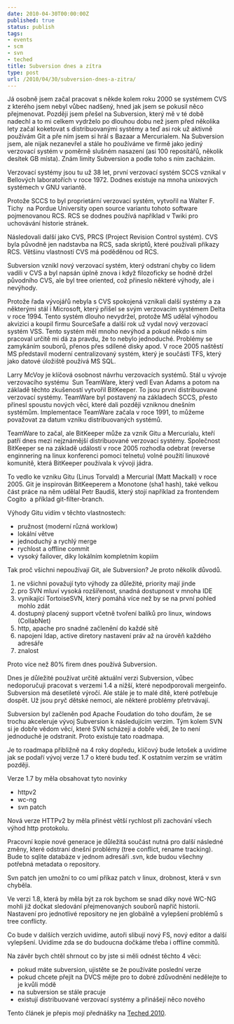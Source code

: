 ```yaml
---
date: 2010-04-30T00:00:00Z
published: true
status: publish
tags:
- events
- scm
- svn
- teched
title: Subversion dnes a zítra
type: post
url: /2010/04/30/subversion-dnes-a-zitra/
---
```


<!-- 		@page { margin: 0.79in } 		P { margin-bottom: 0.08in } -->Já osobně jsem začal pracovat s někde kolem roku 2000 se systémem CVS z kterého jsem nebyl vůbec nadšený, hned jak jsem se pokusil něco přejmenovat. Později jsem přešel na Subversion, který mě v té době nadechl a to mi celkem vydrželo po dlouhou dobu než jsem před několika lety začal koketovat s distribuovanými systémy a teď asi rok už aktivně používám Git a pře ním jsem si hrál s Bazaar a Mercurialem. Na Subversion jsem, ale nijak nezanevřel a stále ho používáme ve firmě jako jediný verzovací systém v poměrně slušném nasazení (asi 100 repositářů, několik desítek GB místa). Znám limity Subversion a podle toho s ním zacházím.

Verzovací systémy jsou tu už 38 let, první verzovací systém SCCS vznikal v Bellových laboratořích v roce 1972. Dodnes existuje na mnoha unixových systémech v GNU variantě.

Protože SCCS to byl proprietární verzovací systém, vytvořil na Walter F. Tichy  na Pordue University open source variantu tohoto software pojmenovanou RCS. RCS se dodnes používá například v Twiki pro uchovávání historie stránek.

Následovali další jako CVS, PRCS (Project Revision Control systém). CVS byla původně jen nadstavba na RCS, sada skriptů, které používali příkazy RCS. Většinu vlastností CVS má poděděnou od RCS.

Subversion vznikl nový verzovací systém, který odstraní chyby co lidem vadili v CVS a byl napsán úplně znova i když filozoficky se hodně držel původního CVS, ale byl tree oriented, což přineslo některé výhody, ale i nevýhody.

Protože řada vývojářů nebyla s CVS spokojená vznikali další systémy a za některými stál i Microsoft, který přišel se svým verzovacím systémem Delta v roce 1994. Tento systém dlouho nevydržel, protože MS udělal výhodou akvizici a koupil firmu SourceSafe a další rok už vydal nový verzovací systém VSS. Tento systém měl mnoho nevýhod a pokud někdo s ním pracoval určitě mi dá za pravdu, že to nebylo jednoduché. Problémy se zamykáním souborů, přenos přes sdílené disky apod. V roce 2005 naštěstí MS představil moderní centralizovaný systém, který je součásti TFS, který jako datové úložiště používá MS SQL.

Larry McVoy je klíčová osobnost návrhu verzovacích systémů. Stál u vývoje verzovacího systému  Sun TeamWare, který vedl Evan Adams a potom na základě těchto zkušeností vytvořil BitKeeper. To jsou první distribuované verzovací systémy. TeamWare byl postavený na základech SCCS, přesto přinesl spoustu nových věcí, které dali později vzniknou dnešním systémům. Implementace TeamWare začala v roce 1991, to můžeme považovat za datum vzniku distribuovaných systémů.

TeamWare to začal, ale BitKeeper může za vznik Gitu a Mercurialu, kteří patří dnes mezi nejznámější distribuované verzovací systémy. Společnost BitKeeper se na základě událostí v roce 2005 rozhodla odebrat (reverse enginnering na linux konferenci pomoci telnetu) volné použití linuxové komunitě, která BitKeeper používala k vývoji jádra.

To vedlo ke vzniku Gitu (Linus Torvald) a Mercurial (Matt Mackall) v roce 2005. Git je inspirován BitKeeperem a Monotone (sha1 hash), také velkou část práce na něm udělal Petr Baudiš, který stojí například za frontendem Cogito  a příklad git-filter-branch.

Výhody Gitu vidím v těchto vlastnostech:
<ul>
	<li>pružnost 	(moderní různá worklow)</li>
	<li>lokální 	větve</li>
	<li>jednoduchý a 	rychlý merge</li>
	<li>rychlost a 	offline commit</li>
	<li>vysoký 	failover, díky lokálním kompletním kopiím</li>
</ul>
Tak proč všichni nepoužívají Git, ale Subversion? Je proto několik důvodů.
<ol>
	<li>ne všichni 	považují tyto výhody za důležité, priority mají jinde</li>
	<li>pro SVN mluví 	vysoká rozšířenost, snadná dostupnost v mnoha IDE</li>
	<li>vynikající 	TortoiseSVN, který pomáhá více než by se na první pohled mohlo 	zdát</li>
	<li>dostupný 	placený support včetně tvoření balíků pro linux, windows 	(CollabNet)</li>
	<li>http, apache 	pro snadné začlenění do každé sítě</li>
	<li>napojeni 	ldap, active diretory nastavení práv až na úrověň každého 	adresáře</li>
	<li>znalost</li>
</ol>
Proto více než 80% firem dnes používá Subversion.

Dnes je důležité používat určitě aktuální verzi Subversion, vůbec nedoporučuji pracovat s verzemi 1.4 a nižší, které nepodporovali mergeinfo. Subversion má desetileté výročí. Ale stále je to malé dítě, které potřebuje dospět. Už jsou pryč dětské nemoci, ale některé problémy přetrvávají.

Subversion byl začleněn pod Apache Foudation do toho doufám, že se trochu akceleruje vývoj Subversion k následujícím verzím. Tým kolem SVN si je dobře vědom věcí, které SVN scházejí a dobře vědí, že to není jednoduché je odstranit. Proto existuje tato roadmapa.

Je to roadmapa přibližně na 4 roky dopředu, klíčový bude letošek a uvidíme jak se podaří vývoj verze 1.7 o které budu teď. K ostatním verzím se vrátím později.

Verze 1.7 by měla obsahovat tyto novinky
<ul>
	<li>httpv2</li>
	<li>wc-ng</li>
	<li>svn patch</li>
</ul>
Nová verze HTTPv2 by měla přinést větší rychlost při zachování všech výhod http protokolu.

Pracovní kopie nové generace je důležitá součást nutná pro další následné změny, které odstraní dnešní problémy (tree conflict, rename tracking). Bude to sqlite databáze v jednom adresáři .svn, kde budou všechny potřebná metadata o repository.

Svn patch jen umožní to co umí příkaz patch v linux, drobnost, která v svn chyběla.

Ve verzi 1.8, která by měla být za rok bychom se snad díky nové WC-NG mohli již dočkat sledování přejmenovaných souborů napříč historii. Nastavení pro jednotlivé repository ne jen globálně a vylepšení problémů s tree conflicty.

Co bude v dalších verzích uvidíme, autoři slibují nový FS, nový editor a další vylepšení. Uvidíme zda se do budoucna dočkáme třeba i offline commitů.

Na závěr bych chtěl shrnout co by jste si měli odnést těchto 4 věci:
<ul>
	<li>pokud máte 		subversion, ujistěte se že používáte poslední verze</li>
	<li>pokud chcete 		přejít na DVCS mějte pro to dobré zdůvodnění nedělejte to 		je kvůli módě</li>
	<li>na 		subversion se stále pracuje</li>
	<li>existují 		distribuované verzovací systémy a přinášejí něco nového</li>
</ul>
Tento článek je přepis mojí přednášky na <a href="https://www.slideshare.net/ladislavprskavec/subversion-dnes-a-ztra">Teched 2010</a>.
